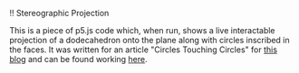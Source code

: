 !! Stereographic Projection

This is a piece of p5.js code which, when run, shows a live interactable projection of a dodecahedron onto the plane along with circles inscribed in the faces. It was written for an article "Circles Touching Circles" for [this blog](https://n-simplex.github.io/) and can be found working [here](https://n-simplex.github.io/stereographic).
